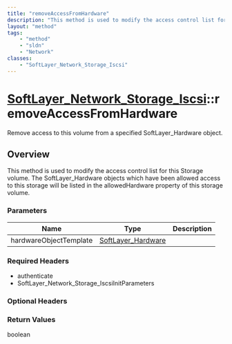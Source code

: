 ```yaml
---
title: "removeAccessFromHardware"
description: "This method is used to modify the access control list for this Storage volume.  The SoftLayer_Hardware objects which hav... "
layout: "method"
tags:
    - "method"
    - "sldn"
    - "Network"
classes:
    - "SoftLayer_Network_Storage_Iscsi"
---
```

# [SoftLayer_Network_Storage_Iscsi](/reference/services/SoftLayer_Network_Storage_Iscsi)::removeAccessFromHardware

Remove access to this volume from a specified SoftLayer_Hardware object.


## Overview 
This method is used to modify the access control list for this Storage volume.  The SoftLayer_Hardware objects which have been allowed access to this storage will be listed in the allowedHardware property of this storage volume. 

### Parameters 
|Name | Type | Description |
| --- | --- | --- |
|hardwareObjectTemplate| <a href='/reference/datatypes/SoftLayer_Hardware'>SoftLayer_Hardware </a>| |


### Required Headers
* authenticate
* SoftLayer_Network_Storage_IscsiInitParameters

### Optional Headers

### Return Values
boolean

